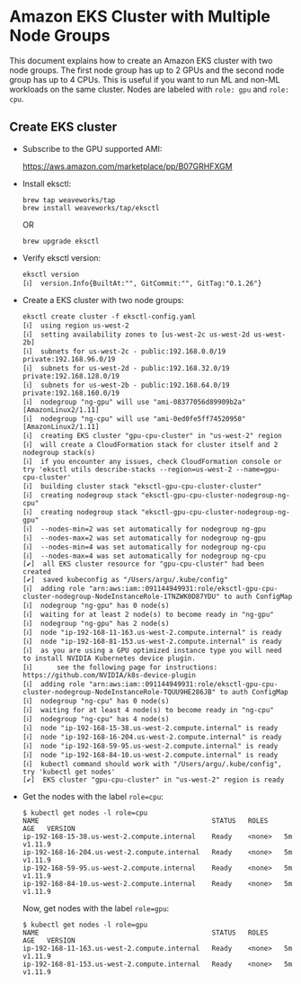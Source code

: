# Amazon EKS Cluster with Multiple Node Groups

This document explains how to create an Amazon EKS cluster with two node groups. The first node group has up to 2 GPUs and the second node group has up to 4 CPUs. This is useful if you want to run ML and non-ML workloads on the same cluster. Nodes are labeled with `role: gpu` and `role: cpu`.

## Create EKS cluster

- Subscribe to the GPU supported AMI:

	https://aws.amazon.com/marketplace/pp/B07GRHFXGM

- Install eksctl:

  ```
  brew tap weaveworks/tap
  brew install weaveworks/tap/eksctl
  ```

  OR

  ```
  brew upgrade eksctl
  ```

- Verify eksctl version:

  ```
  eksctl version
  [ℹ]  version.Info{BuiltAt:"", GitCommit:"", GitTag:"0.1.26"}
  ```

- Create a EKS cluster with two node groups:

	```
	eksctl create cluster -f eksctl-config.yaml
	[ℹ]  using region us-west-2
	[ℹ]  setting availability zones to [us-west-2c us-west-2d us-west-2b]
	[ℹ]  subnets for us-west-2c - public:192.168.0.0/19 private:192.168.96.0/19
	[ℹ]  subnets for us-west-2d - public:192.168.32.0/19 private:192.168.128.0/19
	[ℹ]  subnets for us-west-2b - public:192.168.64.0/19 private:192.168.160.0/19
	[ℹ]  nodegroup "ng-gpu" will use "ami-08377056d89909b2a" [AmazonLinux2/1.11]
	[ℹ]  nodegroup "ng-cpu" will use "ami-0ed0fe5ff74520950" [AmazonLinux2/1.11]
	[ℹ]  creating EKS cluster "gpu-cpu-cluster" in "us-west-2" region
	[ℹ]  will create a CloudFormation stack for cluster itself and 2 nodegroup stack(s)
	[ℹ]  if you encounter any issues, check CloudFormation console or try 'eksctl utils describe-stacks --region=us-west-2 --name=gpu-cpu-cluster'
	[ℹ]  building cluster stack "eksctl-gpu-cpu-cluster-cluster"
	[ℹ]  creating nodegroup stack "eksctl-gpu-cpu-cluster-nodegroup-ng-cpu"
	[ℹ]  creating nodegroup stack "eksctl-gpu-cpu-cluster-nodegroup-ng-gpu"
	[ℹ]  --nodes-min=2 was set automatically for nodegroup ng-gpu
	[ℹ]  --nodes-max=2 was set automatically for nodegroup ng-gpu
	[ℹ]  --nodes-min=4 was set automatically for nodegroup ng-cpu
	[ℹ]  --nodes-max=4 was set automatically for nodegroup ng-cpu
	[✔]  all EKS cluster resource for "gpu-cpu-cluster" had been created
	[✔]  saved kubeconfig as "/Users/argu/.kube/config"
	[ℹ]  adding role "arn:aws:iam::091144949931:role/eksctl-gpu-cpu-cluster-nodegroup-NodeInstanceRole-1TNZWK0D87YDU" to auth ConfigMap
	[ℹ]  nodegroup "ng-gpu" has 0 node(s)
	[ℹ]  waiting for at least 2 node(s) to become ready in "ng-gpu"
	[ℹ]  nodegroup "ng-gpu" has 2 node(s)
	[ℹ]  node "ip-192-168-11-163.us-west-2.compute.internal" is ready
	[ℹ]  node "ip-192-168-81-153.us-west-2.compute.internal" is ready
	[ℹ]  as you are using a GPU optimized instance type you will need to install NVIDIA Kubernetes device plugin.
	[ℹ]  	 see the following page for instructions: https://github.com/NVIDIA/k8s-device-plugin
	[ℹ]  adding role "arn:aws:iam::091144949931:role/eksctl-gpu-cpu-cluster-nodegroup-NodeInstanceRole-TQUU9HE286JB" to auth ConfigMap
	[ℹ]  nodegroup "ng-cpu" has 0 node(s)
	[ℹ]  waiting for at least 4 node(s) to become ready in "ng-cpu"
	[ℹ]  nodegroup "ng-cpu" has 4 node(s)
	[ℹ]  node "ip-192-168-15-38.us-west-2.compute.internal" is ready
	[ℹ]  node "ip-192-168-16-204.us-west-2.compute.internal" is ready
	[ℹ]  node "ip-192-168-59-95.us-west-2.compute.internal" is ready
	[ℹ]  node "ip-192-168-84-10.us-west-2.compute.internal" is ready
	[ℹ]  kubectl command should work with "/Users/argu/.kube/config", try 'kubectl get nodes'
	[✔]  EKS cluster "gpu-cpu-cluster" in "us-west-2" region is ready
	```

- Get the nodes with the label `role=cpu`:

	```
	$ kubectl get nodes -l role=cpu
	NAME                                           STATUS   ROLES    AGE   VERSION
	ip-192-168-15-38.us-west-2.compute.internal    Ready    <none>   5m    v1.11.9
	ip-192-168-16-204.us-west-2.compute.internal   Ready    <none>   5m    v1.11.9
	ip-192-168-59-95.us-west-2.compute.internal    Ready    <none>   5m    v1.11.9
	ip-192-168-84-10.us-west-2.compute.internal    Ready    <none>   5m    v1.11.9
	```

	Now, get nodes with the label `role=gpu`:

	```
	$ kubectl get nodes -l role=gpu
	NAME                                           STATUS   ROLES    AGE   VERSION
	ip-192-168-11-163.us-west-2.compute.internal   Ready    <none>   5m    v1.11.9
	ip-192-168-81-153.us-west-2.compute.internal   Ready    <none>   5m    v1.11.9
	```